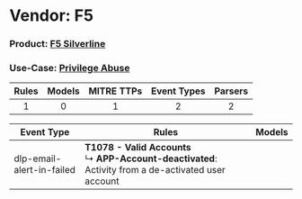 Vendor: F5
==========
### Product: [F5 Silverline](../ds_f5_f5_silverline.md)
### Use-Case: [Privilege Abuse](../../../../UseCases/uc_privilege_abuse.md)

| Rules | Models | MITRE TTPs | Event Types | Parsers |
|:-----:|:------:|:----------:|:-----------:|:-------:|
|   1   |   0    |     1      |      2      |    2    |

| Event Type    | Rules    | Models |
| ---- | ---- | ------ |
| dlp-email-alert-in-failed | <b>T1078 - Valid Accounts</b><br> ↳ <b>APP-Account-deactivated</b>: Activity from a de-activated user account |        |
